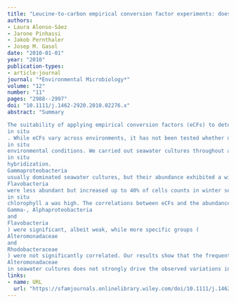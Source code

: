 ```yaml
---
title: "Leucine‐to‐carbon empirical conversion factor experiments: does bacterial community structure have an influence?"
authors:
- Laura Alonso‐Sáez
- Jarone Pinhassi
- Jakob Pernthaler
- Josep M. Gasol
date: "2010-01-01"
year: "2010"
publication-types:
- article-journal
journal: "*Environmental Microbiology*"
volume: "12"
number: "11"
pages: "2988--2997"
doi: "10.1111/j.1462-2920.2010.02276.x"
abstract: "Summary

The suitability of applying empirical conversion factors (eCFs) to determine bacterial biomass production remains unclear because seawater cultures are usually overtaken by phylotypes that are not abundant
in situ
. While eCFs vary across environments, it has not been tested whether differences in eCFs are driven by changes in bacterial community composition or by
in situ
environmental conditions. We carried out seawater cultures throughout a year to analyse the correlation between eCFs and bacterial community structure, analysed by catalysed reporter deposition fluorescence
in situ
hybridization.
Gammaproteobacteria
usually dominated seawater cultures, but their abundance exhibited a wide range (25–73% of cell counts) and significantly increased with inorganic nutrient enrichment.
Flavobacteria
were less abundant but increased up to 40% of cells counts in winter seawater cultures, when
in situ
chlorophyll a was high. The correlations between eCFs and the abundance of the main broad phylogenetic groups (
Gamma‐, Alphaproteobacteria
and
Flavobacteria
) were significant, albeit weak, while more specific groups (
Alteromonadaceae
and
Rhodobacteraceae
) were not significantly correlated. Our results show that the frequent development of the fast‐growing group
Alteromonadaceae
in seawater cultures does not strongly drive the observed variations in eCFs. Rather, the results imply that environmental conditions and the growth of specific phylotypes interact to determine eCFs."
links:
- name: URL
  url: "https://sfamjournals.onlinelibrary.wiley.com/doi/10.1111/j.1462-2920.2010.02276.x"
---
```


